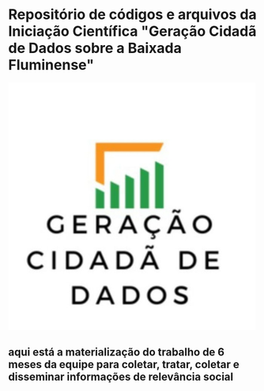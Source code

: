 # Repositório de códigos e arquivos da Iniciação Científica "Geração Cidadã de Dados sobre a Baixada Fluminense"
![Projeto](logo.png)
## aqui está a materialização do trabalho de 6 meses da equipe para coletar, tratar, coletar e disseminar informações de relevância social

 
 

